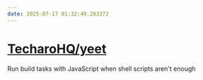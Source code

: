 ```yaml
---
date: 2025-07-17 01:32:49.283372
---
```


# [TecharoHQ/yeet](https://github.com/TecharoHQ/yeet)

Run build tasks with JavaScript when shell scripts aren't enough